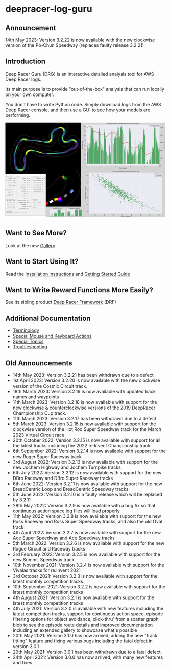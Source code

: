 # deepracer-log-guru

## Announcement

14th May 2023: Version 3.2.22 is now available with the new clockwise version of the Po-Chun Speedway (replaces faulty release 3.2.21)

## Introduction

Deep Racer Guru (DRG) is an interactive detailed analysis tool for AWS Deep Racer logs.

Its main purpose is to provide "out-of-the-box" analysis that can run locally on your own computer.

You don't have to write Python code. Simply download logs from the AWS Deep Racer console, and then use a GUI to see how your models are performing.

![Analyze DeepRacer logs easily with DRG](docs/pictures/gallery_v3/collage.png)

## Want to See More?

Look at the new [Gallery](docs/gallery.md)

## Want to Start Using It?

Read the [Installation Instructions](docs/installation.md) and [Getting Started Guide](docs/getting_started.md)

## Want to Write Reward Functions More Easily?

See its sibling product [Deep Racer Framework](https://github.com/dmh23/deep_racer_framework) (DRF)

## Additional Documentation

* [Terminology](docs/terminology.md)
* [Special Mouse and Keyboard Actions](docs/mouse_and_keyboard.md)
* [Special Topics](docs/special_topics.md)
* [Troubleshooting](docs/trouble_shooting.md)

## Old Announcements
* 14th May 2023: Version 3.2.21 has been withdrawn due to a defect
* 1st April 2023: Version 3.2.20 is now available with the new clockwise version of the Cosmic Circuit track.
* 18th March 2023: Version 3.2.19 is now available with updated track names and waypoints
* 11th March 2023: Version 3.2.18 is now available with support for the new clockwise & counterclockwise versions of the 2019 DeepRacer Championship Cup track.
* 11th March 2023: Version 3.2.17 has been withdrawn due to a defect
* 5th March 2023: Version 3.2.16 is now available with support for the clockwise version of the Hot Rod Super Speedway track for the March 2023 Virtual Circuit race
* 20th October 2022: Version 3.2.15 is now available with support for all the latest tracks including the 2022 re:Invent Championship track
* 6th September 2022: Version 3.2.14 is now available with support for the new Roger Super Raceway track
* 3rd August 2022: Version 3.2.13 is now available with support for the new Jochem Highway and Jochem Turnpike tracks
* 6th July 2022: Version 3.2.12 is now available with support for the new DBro Raceway and DBro Super Raceway tracks
* 6th June 2022: Version 3.2.11 is now available with support for the new BreadCentric Loop and BreadCentric Speedway tracks
* 5th June 2022: Version 3.2.10 is a faulty release which will be replaced by 3.2.11
* 28th May 2022: Version 3.2.9 is now available with a bug fix so that continuous action space log files will load properly
* 11th May 2022: Version 3.2.8 is now available with support for the new Ross Raceway and Ross Super Speedway tracks, and also the old Oval track
* 4th April 2022: Version 3.2.7 is now available with support for the new Ace Super Speedway and Ace Speedway tracks
* 5th March 2022: Version 3.2.6 is now available with support for the new Rogue Circuit and Raceway tracks
* 3rd February 2022: Version 3.2.5 is now available with support for the new Summit Speedway track
* 10th November 2021: Version 3.2.4 is now available with support for the Vivalas tracks for re:Invent 2021
* 3rd October 2021: Version 3.2.3 is now available with support for the latest monthly competition tracks
* 10th September 2021: Version 3.2.2 is now available with support for the latest monthly competition tracks
* 4th August 2021: Version 3.2.1 is now available with support for the latest monthly competition tracks
* 4th July 2021: Version 3.2.0 is available with new features including the latest competition tracks, support for continuous action space, episode filtering options for object avoidance, click-thru' from a scatter graph blob to see the episode route details and improved documentation including an extended gallery to showcase what's possible
* 20th May 2021: Version 3.1.0 has now arrived, adding the new "track fitting" feature and fixing various bugs including the fatal defect in version 3.0.1
* 20th May 2021: Version 3.0.1 has been withdrawn due to a fatal defect
* 24th April 2021: Version 3.0.0 has now arrived, with many new features and fixes




